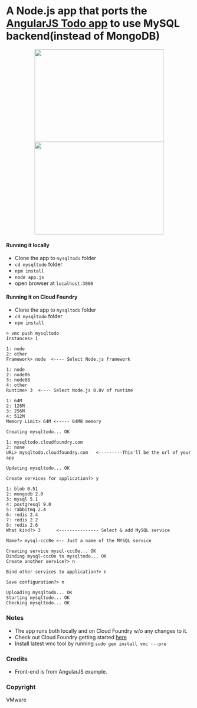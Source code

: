 <h1>A Node.js app that ports the <a href='http://angularjs.org/#mongolab-js' target='_blank'>AngularJS Todo app</a> to use MySQL backend(instead of MongoDB)</h1>

<p align="center">
<span style='align:left'> <img src="https://raw.github.com/rajaraodv/mysqltodo/master/appImg0.png" height="250px" width="350px" /></span><span style='align:left'> 
<img src="https://raw.github.com/rajaraodv/mysqltodo/master/appImg1.png" height="250px" width="350px" /></span>
</p>

#### Running it locally ####
* Clone the app to `mysqltodo` folder
* `cd mysqltodo` folder
* `npm install`
* `node app.js`
* open browser at `localhost:3000`


#### Running it on Cloud Foundry ####

* Clone the app to `mysqltodo` folder
* `cd mysqltodo` folder
* `npm install`

```
> vmc push mysqltodo
Instances> 1

1: node
2: other
Framework> node  <---- Select Node.js framework

1: node
2: node06
3: node08
4: other
Runtime> 3  <---- Select Node.js 0.8v of runtime

1: 64M
2: 128M
3: 256M
4: 512M
Memory Limit> 64M <----- 64MB memory

Creating mysqltodo... OK

1: mysqltodo.cloudfoundry.com
2: none
URL> mysqltodo.cloudfoundry.com   <---------This'll be the url of your app

Updating mysqltodo... OK

Create services for application?> y

1: blob 0.51
2: mongodb 2.0
3: mysql 5.1
4: postgresql 9.0
5: rabbitmq 2.4
6: redis 2.4
7: redis 2.2
8: redis 2.6
What kind?> 3      <--------------- Select & add MySQL service

Name?> mysql-ccc0e <-- Just a name of the MYSQL service

Creating service mysql-ccc0e... OK
Binding mysql-ccc0e to mysqltodo... OK
Create another service?> n

Bind other services to application?> n

Save configuration?> n

Uploading mysqltodo... OK
Starting mysqltodo... OK
Checking mysqltodo... OK
```

### Notes ###
* The app runs both locally and on Cloud Foundry w/o any changes to it.
* Check out Cloud Foundry getting started <a href='http://docs.cloudfoundry.com/getting-started.html' target='_blank'>here</a>
* Install latest vmc tool by running `sudo gem install vmc ---pre`


### Credits ###
 * Front-end is from AngularJS example.

### Copyright ###
 VMware

